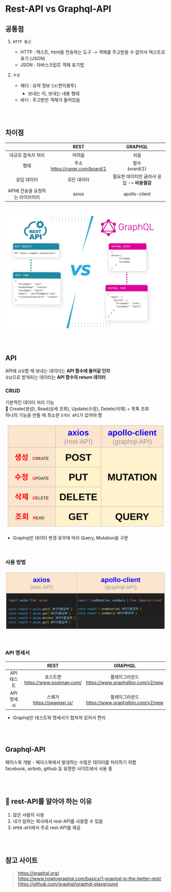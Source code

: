 # Rest-API vs Graphql-API

## 공통점 

1. `HTTP 통신`
   * HTTP : 텍스트, html을 전송하는 도구 -> 객체를 주고받을 수 없어서 텍스트로 표기 (JSON)
   * JSON : 자바스크립트 객체 표기법


2. `구성` 
   * 헤더 : 요약 정보 (✉️편지봉투)
       * 보내는 이, 보내는 내용 형태
   * 바디 : 주고받은 객체가 들어있음

<br><br>

## 차이점 

|                    |               REST               |           GRAPHQL          |
|:------------------:|:--------------------------------:|:--------------------------:|
|     대규모 접속자 처리     |               어려움                |             쉬움             |
|         형태         | 주소<br/>https://naver.com/board/1 |       함수<br/>board(1)      |
|       응답 데이터       |              모든 데이터              | 필요한 데이터만 골라서 응답 -> **비용절감** |
| API에 전송을 요청하는 라이브러리 |              axios              | apollo-client |

<br>

![](../Images/rest_vs_graphql.webp)

<br><br>

## API

API에 `요청`할 때 보내는 데이터는 **API 함수에 들어갈 인자**   
`응답`으로 받게되는 데이터는 **API 함수의 return 데이터**

### CRUD

기본적인 데이터 처리 기능  
📌 Create(생성), Read(상세 조회), Update(수정), Delete(삭제) + 목록 조회  
하나의 기능을 만들 때 최소한 `5개의 API`가 있어야 함


![](../Images/crud_api.png)

* Graphql은 데이터 변경 유무에 따라 Query, Mutation을 구분

<br>

### 사용 방법 

![](../Images/rest_vs_graphql_code.png)

<br>

### API 명세서

|         | REST |  GRAPHQL  |
|:-------:|:----:|:---------:|
| API 테스트 | 포스트맨<br/>https://www.postman.com/ |  플레이그라운드<br/>https://www.graphqlbin.com/v2/new  |
| API 명세서 | 스웨거<br/>https://swagger.io/  |  플레이그라운드<br/>https://www.graphqlbin.com/v2/new  |

* Graphql은 테스트와 명세서가 합쳐져 있어서 편리 

<br><br>

## Graphql-API

페이스북 개발 - 페이스북에서 발생하는 수많은 데이터를 처리하기 위함  
facebook, airbnb, github 등 유명한 사이트에서 사용 중

<br><br>

## 🤔 rest-API를 알아야 하는 이유

1. 많은 사람이 사용
2. 내가 일하는 회사에서 rest-API를 사용할 수 있음
3. `OPEN-API`에서 주로 rest-API를 제공

<br><br>

## 참고 사이트

> https://graphql.org/  
> https://www.howtographql.com/basics/1-graphql-is-the-better-rest/  
> https://github.com/graphql/graphql-playground


